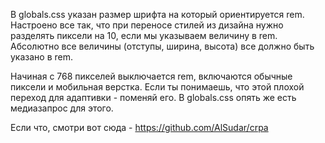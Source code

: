 В globals.css указан размер шрифта на который ориентируется rem. Настроено все так, что при переносе стилей из дизайна нужно разделять пиксели на 10, если мы указываем величину в rem. Абсолютно все величины (отступы, ширина, высота) все должно быть указано в rem.

Начиная с 768 пикселей выключается rem, включаются обычные пиксели и мобильная верстка. Если ты понимаешь, что этой плохой переход для адаптивки - поменяй его. В globals.css опять же есть медиазапрос для этого.


Если что, смотри вот сюда - https://github.com/AlSudar/crpa
